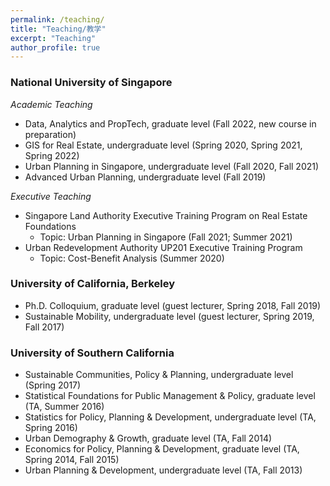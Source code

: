 ```yaml
---
permalink: /teaching/
title: "Teaching/教学"
excerpt: "Teaching"
author_profile: true
---
```


### National University of Singapore
<i>Academic Teaching</i>
* Data, Analytics and PropTech, graduate level (Fall 2022, new course in preparation)
* GIS for Real Estate, undergraduate level (Spring 2020, Spring 2021, Spring 2022)
* Urban Planning in Singapore, undergraduate level (Fall 2020, Fall 2021)
* Advanced Urban Planning, undergraduate level (Fall 2019)

<i>Executive Teaching</i>
* Singapore Land Authority Executive Training Program on Real Estate Foundations
  * Topic: Urban Planning in Singapore (Fall 2021; Summer 2021)
* Urban Redevelopment Authority UP201 Executive Training Program
  * Topic: Cost-Benefit Analysis (Summer 2020)

### University of California, Berkeley
* Ph.D. Colloquium, graduate level (guest lecturer, Spring 2018, Fall 2019)
* Sustainable Mobility, undergraduate level (guest lecturer, Spring 2019, Fall 2017)

### University of Southern California
* Sustainable Communities, Policy & Planning, undergraduate level (Spring 2017)
* Statistical Foundations for Public Management & Policy, graduate level (TA, Summer 2016)
* Statistics for Policy, Planning & Development, undergraduate level (TA, Spring 2016)
* Urban Demography & Growth, graduate level (TA, Fall 2014)
* Economics for Policy, Planning & Development, graduate level (TA, Spring 2014, Fall 2015)
* Urban Planning & Development, undergraduate level (TA, Fall 2013)
